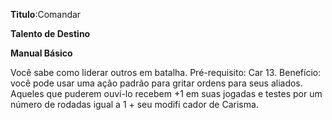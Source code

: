 **Titulo**:Comandar

**Talento de Destino**

**Manual Básico**

 Você sabe como liderar outros em batalha. Pré-requisito: Car 13. Benefício: você pode usar uma ação padrão para gritar ordens para seus aliados. Aqueles que puderem ouvi-lo recebem +1 em suas jogadas e testes por um número de rodadas igual a 1 + seu modifi cador de Carisma.